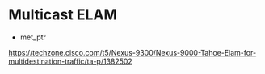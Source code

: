 # Multicast ELAM 
- met_ptr <index>

https://techzone.cisco.com/t5/Nexus-9300/Nexus-9000-Tahoe-Elam-for-multidestination-traffic/ta-p/1382502
